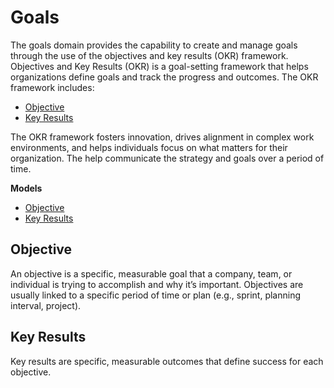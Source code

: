 # Goals

The goals domain provides the capability to create and manage goals through the use of the objectives and key results (OKR) framework.  Objectives and Key Results (OKR) is a goal-setting framework that helps organizations define goals and track the progress and outcomes.  The OKR framework includes:

- [Objective](#objective)
- [Key Results](#key-results)

The OKR framework fosters innovation, drives alignment in complex work environments, and helps individuals focus on what matters for their organization.  The help communicate the strategy and goals over a period of time.

**Models**

- [Objective](#objective)
- [Key Results](#key-results)

## Objective

An objective is a specific, measurable goal that a company, team, or individual is trying to accomplish and why it’s important.  Objectives are usually linked to a specific period of time or plan (e.g., sprint, planning interval, project).

## Key Results

Key results are specific, measurable outcomes that define success for each objective.
